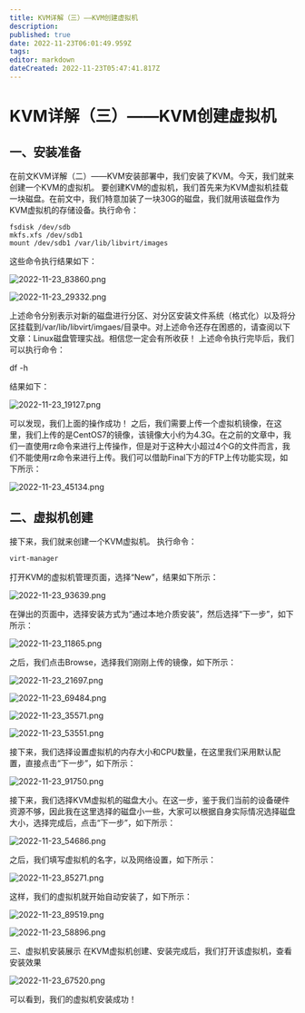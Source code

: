 ```yaml
---
title: KVM详解（三）——KVM创建虚拟机
description: 
published: true
date: 2022-11-23T06:01:49.959Z
tags: 
editor: markdown
dateCreated: 2022-11-23T05:47:41.817Z
---
```


# KVM详解（三）——KVM创建虚拟机
## 一、安装准备
在前文KVM详解（二）——KVM安装部署中，我们安装了KVM。今天，我们就来创建一个KVM的虚拟机。
要创建KVM的虚拟机，我们首先来为KVM虚拟机挂载一块磁盘。在前文中，我们特意加装了一块30G的磁盘，我们就用该磁盘作为KVM虚拟机的存储设备。执行命令：

```
fsdisk /dev/sdb
mkfs.xfs /dev/sdb1
mount /dev/sdb1 /var/lib/libvirt/images
```

这些命令执行结果如下：

![2022-11-23_83860.png](/2022-11-23_83860.png)

![2022-11-23_29332.png](/2022-11-23_29332.png)

上述命令分别表示对新的磁盘进行分区、对分区安装文件系统（格式化）以及将分区挂载到/var/lib/libvirt/imgaes/目录中。对上述命令还存在困惑的，请查阅以下文章：Linux磁盘管理实战。相信您一定会有所收获！
上述命令执行完毕后，我们可以执行命令：

df -h

结果如下：

![2022-11-23_19127.png](/2022-11-23_19127.png)

可以发现，我们上面的操作成功！
之后，我们需要上传一个虚拟机镜像，在这里，我们上传的是CentOS7的镜像，该镜像大小约为4.3G。在之前的文章中，我们一直使用rz命令来进行上传操作，但是对于这种大小超过4个G的文件而言，我们不能使用rz命令来进行上传。我们可以借助Final下方的FTP上传功能实现，如下所示：

![2022-11-23_45134.png](/2022-11-23_45134.png)

## 二、虚拟机创建

接下来，我们就来创建一个KVM虚拟机。
执行命令：

```bash
virt-manager
```

打开KVM的虚拟机管理页面，选择“New”，结果如下所示：

![2022-11-23_93639.png](/2022-11-23_93639.png)


在弹出的页面中，选择安装方式为“通过本地介质安装”，然后选择“下一步”，如下所示：

![2022-11-23_11865.png](/2022-11-23_11865.png)

之后，我们点击Browse，选择我们刚刚上传的镜像，如下所示：

![2022-11-23_21697.png](/2022-11-23_21697.png)

![2022-11-23_69484.png](/2022-11-23_69484.png)

![2022-11-23_35571.png](/2022-11-23_35571.png)

![2022-11-23_53551.png](/2022-11-23_53551.png)

接下来，我们选择设置虚拟机的内存大小和CPU数量，在这里我们采用默认配置，直接点击“下一步”，如下所示：

![2022-11-23_91750.png](/2022-11-23_91750.png)

接下来，我们选择KVM虚拟机的磁盘大小。在这一步，鉴于我们当前的设备硬件资源不够，因此我在这里选择的磁盘小一些，大家可以根据自身实际情况选择磁盘大小，选择完成后，点击“下一步”，如下所示：

![2022-11-23_54686.png](/2022-11-23_54686.png)

之后，我们填写虚拟机的名字，以及网络设置，如下所示：

![2022-11-23_85271.png](/2022-11-23_85271.png)

这样，我们的虚拟机就开始自动安装了，如下所示：

![2022-11-23_89519.png](/2022-11-23_89519.png)

![2022-11-23_58896.png](/2022-11-23_58896.png)

三、虚拟机安装展示
在KVM虚拟机创建、安装完成后，我们打开该虚拟机，查看安装效果

![2022-11-23_67520.png](/2022-11-23_67520.png)

可以看到，我们的虚拟机安装成功！
